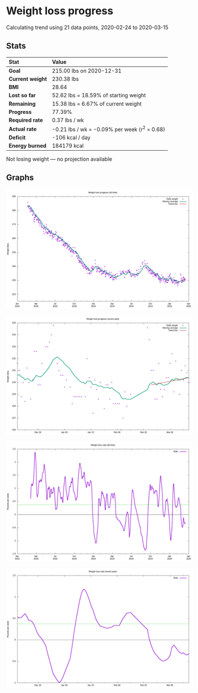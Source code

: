 # Weight loss progress

Calculating trend using 21 data points, 2020-02-24 to 2020-03-15

## Stats

Stat|Value
:-|:-
**Goal**|215.00 lbs on 2020-12-31
**Current weight**|230.38 lbs
**BMI**|28.64
**Lost so far**|52.62 lbs = 18.59% of starting weight
**Remaining**|15.38 lbs =  6.67% of current  weight
**Progress**|77.39%
**Required rate**|0.37 lbs / wk
**Actual rate**|-0.21 lbs / wk = -0.09% per week  (r<sup>2</sup> = 0.68)
**Deficit**|-106 kcal / day
**Energy burned**|184179 kcal

Not losing weight &mdash; no projection available

## Graphs

![](weight-graph-alltime.png)

![](weight-graph-recent.png)

![](rate-graph-alltime.png)

![](rate-graph-recent.png)
